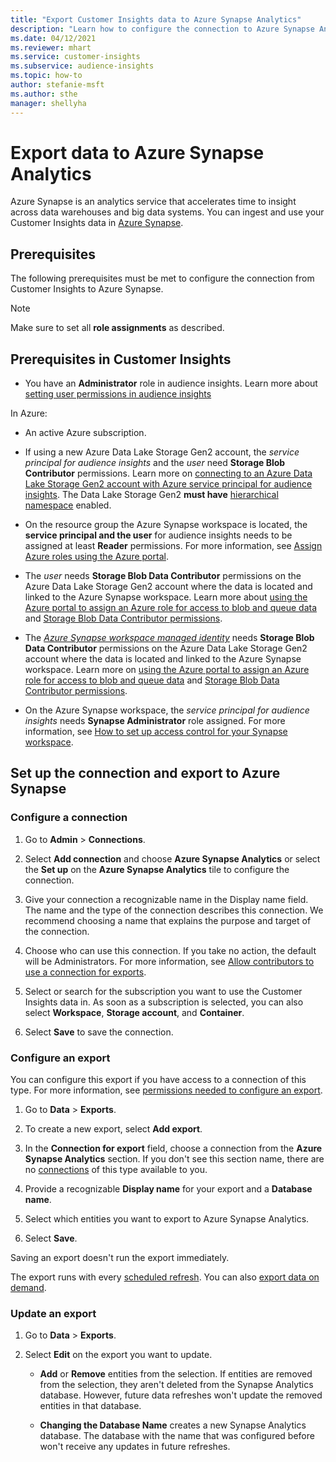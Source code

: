 ```yaml
---
title: "Export Customer Insights data to Azure Synapse Analytics"
description: "Learn how to configure the connection to Azure Synapse Analytics."
ms.date: 04/12/2021
ms.reviewer: mhart
ms.service: customer-insights
ms.subservice: audience-insights
ms.topic: how-to
author: stefanie-msft
ms.author: sthe
manager: shellyha
---
```


# Export data to Azure Synapse Analytics

Azure Synapse is an analytics service that accelerates time to insight across data warehouses and big data systems. You can ingest and use your Customer Insights data in [Azure Synapse](/azure/synapse-analytics/overview-what-is).

## Prerequisites

The following prerequisites must be met to configure the connection from Customer Insights to Azure Synapse.

> [!NOTE]
> Make sure to set all **role assignments** as described.  

## Prerequisites in Customer Insights

* You have an **Administrator** role in audience insights. Learn more about [setting user permissions in audience insights](permissions.md#assign-roles-and-permissions)

In Azure: 

- An active Azure subscription.

- If using a new Azure Data Lake Storage Gen2 account, the *service principal for audience insights* and the *user* need **Storage Blob Contributor** permissions. Learn more on [connecting to an Azure Data Lake Storage Gen2 account with Azure service principal for audience insights](connect-service-principal.md). The Data Lake Storage Gen2 **must have** [hierarchical namespace](/azure/storage/blobs/data-lake-storage-namespace) enabled.

- On the resource group the Azure Synapse workspace is located, the **service principal and the user** for audience insights needs to be assigned at least **Reader** permissions. For more information, see [Assign Azure roles using the Azure portal](/azure/role-based-access-control/role-assignments-portal).

- The *user* needs **Storage Blob Data Contributor** permissions on the Azure Data Lake Storage Gen2 account where the data is located and linked to the Azure Synapse workspace. Learn more about [using the Azure portal to assign an Azure role for access to blob and queue data](/azure/storage/common/storage-auth-aad-rbac-portal) and [Storage Blob Data Contributor permissions](/azure/role-based-access-control/built-in-roles#storage-blob-data-contributor).

- The *[Azure Synapse workspace managed identity](/azure/synapse-analytics/security/synapse-workspace-managed-identity)* needs **Storage Blob Data Contributor** permissions on the Azure Data Lake Storage Gen2 account where the data is located and linked to the Azure Synapse workspace. Learn more on [using the Azure portal to assign an Azure role for access to blob and queue data](/azure/storage/common/storage-auth-aad-rbac-portal) and [Storage Blob Data Contributor permissions](/azure/role-based-access-control/built-in-roles#storage-blob-data-contributor).

- On the Azure Synapse workspace, the *service principal for audience insights* needs **Synapse Administrator** role assigned. For more information, see [How to set up access control for your Synapse workspace](/azure/synapse-analytics/security/how-to-set-up-access-control).

## Set up the connection and export to Azure Synapse

### Configure a connection

1. Go to **Admin** > **Connections**.

1. Select **Add connection** and choose **Azure Synapse Analytics** or select the **Set up** on the **Azure Synapse Analytics** tile to configure the connection.

1. Give your connection a recognizable name in the Display name field. The name and the type of the connection describes this connection. We recommend choosing a name that explains the purpose and target of the connection.

1. Choose who can use this connection. If you take no action, the default will be Administrators. For more information, see [Allow contributors to use a connection for exports](connections.md#allow-contributors-to-use-a-connection-for-exports).

1. Select or search for the subscription you want to use the Customer Insights data in. As soon as a subscription is selected, you can also select **Workspace**, **Storage account**, and **Container**.

1. Select **Save** to save the connection.

### Configure an export

You can configure this export if you have access to a connection of this type. For more information, see [permissions needed to configure an export](export-destinations.md#set-up-a-new-export).

1. Go to **Data** > **Exports**.

1. To create a new export, select **Add export**.

1. In the **Connection for export** field, choose a connection from the **Azure Synapse Analytics** section. If you don't see this section name, there are no [connections](connections.md) of this type available to you.

1. Provide a recognizable **Display name** for your export and a **Database name**.

1. Select which entities you want to export to Azure Synapse Analytics.

1. Select **Save**.

Saving an export doesn't run the export immediately.

The export runs with every [scheduled refresh](system.md#schedule-tab). You can also [export data on demand](export-destinations.md#run-exports-on-demand).

### Update an export

1. Go to **Data** > **Exports**.

1. Select **Edit** on the export you want to update.

   - **Add** or **Remove** entities from the selection. If entities are removed from the selection, they aren't deleted from the Synapse Analytics database. However, future data refreshes won't update the removed entities in that database.

   - **Changing the Database Name** creates a new Synapse Analytics database. The database with the name that was configured before won't receive any updates in future refreshes.
